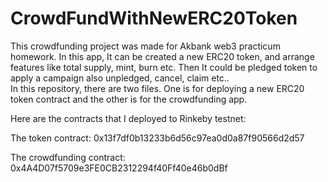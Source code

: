 # CrowdFundWithNewERC20Token

This crowdfunding project was made for Akbank web3 practicum homework. 
In this app, It can be created a new ERC20 token, and arrange features like total supply, mint, burn etc. Then It could be pledged token to apply a campaign also unpledged, cancel, claim etc..  
In this repository, there are two files. One is for deploying a new ERC20 token contract and the other is for the crowdfunding app.


Here are the contracts that I deployed to Rinkeby testnet:

The token contract: 0x13f7df0b13233b6d56c97ea0d0a87f90566d2d57

The crowdfunding contract: 0x4A4D07f5709e3FE0CB2312294f40Ff40e46b0dBf

